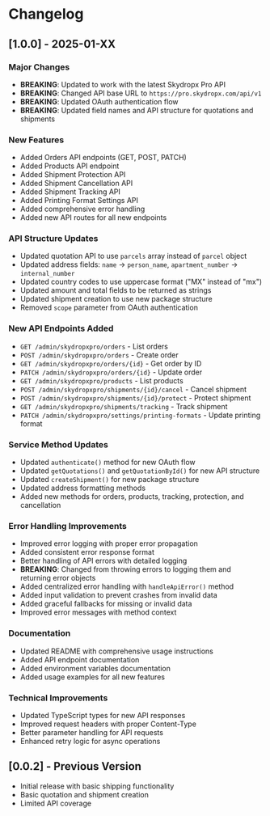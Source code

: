 # Changelog

## [1.0.0] - 2025-01-XX

### Major Changes
- **BREAKING**: Updated to work with the latest Skydropx Pro API
- **BREAKING**: Changed API base URL to `https://pro.skydropx.com/api/v1`
- **BREAKING**: Updated OAuth authentication flow
- **BREAKING**: Updated field names and API structure for quotations and shipments

### New Features
- Added Orders API endpoints (GET, POST, PATCH)
- Added Products API endpoint
- Added Shipment Protection API
- Added Shipment Cancellation API
- Added Shipment Tracking API
- Added Printing Format Settings API
- Added comprehensive error handling
- Added new API routes for all new endpoints

### API Structure Updates
- Updated quotation API to use `parcels` array instead of `parcel` object
- Updated address fields: `name` → `person_name`, `apartment_number` → `internal_number`
- Updated country codes to use uppercase format ("MX" instead of "mx")
- Updated amount and total fields to be returned as strings
- Updated shipment creation to use new package structure
- Removed `scope` parameter from OAuth authentication

### New API Endpoints Added
- `GET /admin/skydropxpro/orders` - List orders
- `POST /admin/skydropxpro/orders` - Create order
- `GET /admin/skydropxpro/orders/{id}` - Get order by ID
- `PATCH /admin/skydropxpro/orders/{id}` - Update order
- `GET /admin/skydropxpro/products` - List products
- `POST /admin/skydropxpro/shipments/{id}/cancel` - Cancel shipment
- `POST /admin/skydropxpro/shipments/{id}/protect` - Protect shipment
- `GET /admin/skydropxpro/shipments/tracking` - Track shipment
- `PATCH /admin/skydropxpro/settings/printing-formats` - Update printing format

### Service Method Updates
- Updated `authenticate()` method for new OAuth flow
- Updated `getQuotations()` and `getQuotationById()` for new API structure
- Updated `createShipment()` for new package structure
- Updated address formatting methods
- Added new methods for orders, products, tracking, protection, and cancellation

### Error Handling Improvements
- Improved error logging with proper error propagation
- Added consistent error response format
- Better handling of API errors with detailed logging
- **BREAKING**: Changed from throwing errors to logging them and returning error objects
- Added centralized error handling with `handleApiError()` method
- Added input validation to prevent crashes from invalid data
- Added graceful fallbacks for missing or invalid data
- Improved error messages with method context

### Documentation
- Updated README with comprehensive usage instructions
- Added API endpoint documentation
- Added environment variables documentation
- Added usage examples for all new features

### Technical Improvements
- Updated TypeScript types for new API responses
- Improved request headers with proper Content-Type
- Better parameter handling for API requests
- Enhanced retry logic for async operations

## [0.0.2] - Previous Version
- Initial release with basic shipping functionality
- Basic quotation and shipment creation
- Limited API coverage 